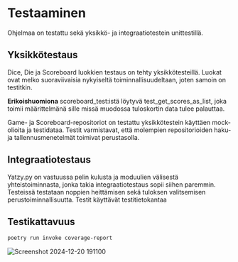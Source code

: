 # Testaaminen

Ohjelmaa on testattu sekä  yksikkö- ja integraatiotestein unittestillä.

## Yksikkötestaus
Dice, Die ja Scoreboard luokkien testaus on tehty yksikkötesteillä. Luokat ovat melko suoraviivaisia nykyiseltä toiminnallisuudeltaan, joten samoin on  testitkin.

**Erikoishuomiona** scoreboard_test:istä löytyvä test_get_scores_as_list, joka toimii määrittelmänä sille missä muodossa tuloskortin data tulee palauttaa.

Game- ja Scoreboard-repositoriot on testattu yksikkötestein käyttäen mock-olioita ja testidataa. Testit varmistavat, että molempien repositorioiden haku- ja tallennusmenetelmät toimivat perustasolla.

## Integraatiotestaus
Yatzy.py on vastuussa pelin kulusta ja moduulien välisestä yhteistoiminnasta, jonka takia integraatiotestaus sopii siihen paremmin. Testeissä testataan noppien heittämisen sekä tuloksen valitsemisen perustoiminnallisuutta. Testit käyttävät testitietokantaa

## Testikattavuus
```bash
poetry run invoke coverage-report
```
![Screenshot 2024-12-20 191100](https://github.com/user-attachments/assets/c4dbfb9f-7e21-474d-a499-7c857b68dc45)
